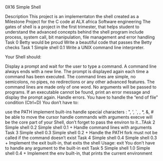 0X16 Simple Shell

Description
This project is an implementaton the shell created as a Milestone Project for the C code at ALX africa Software engineering
The gates of shell is a project in the first trimester, that helps student to understand the advanced concepts behind the shell program include process, system call, bit manipulation, file management and error handling
Task 0 Betty would be proud Write a beautiful code that passes the Betty checks
Task 1
Simple shell 0.1 Write a UNIX command line interpreter.

Your Shell should:

Display a prompt and wait for the user to type a command. A command line always ends with a new line.
The prompt is displayed again each time a command has been executed.
The command lines are simple, no semicolons, no pipes, no redirections or any other advanced features.
The command lines are made only of one word. No arguments will be passed to programs.
If an executable cannot be found, print an error message and display the prompt again.
Handle errors.
You have to handle the “end of file” condition (Ctrl+D)
You don’t have to:

use the PATH
implement built-ins
handle special characters : ", ', `, \, *, &, #
be able to move the cursor
handle commands with arguments
execve will be the core part of your Shell, don’t forget to pass the environ to it…TAsk 2
Simple shell 0.2 Simple shell 0.1 + Handle command lines with arguments
Task 3
Simple shell 0.3 Simple shell 0.2 +
Handle the PATH
fork must not be called if the command doesn’t exist
Task 4
Simple shell 0.4 Simple shell 0.3 +
Implement the exit built-in, that exits the shell
Usage: exit
You don’t have to handle any argument to the built-in exit
Task 5
Simple shell 1.0 Simple shell 0.4 +
Implement the env built-in, that prints the current environment

